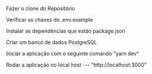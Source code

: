 Fazer o clone do Repositório

Verificar as chaves do .env.example

Instalar as dependências que estão package.json

Criar um banco de dados PostgreSQL 

Iniciar a aplicação com o seguinte comando "yarn dev"

Rodar a aplicação no local host --- "http://localhost:3000"
